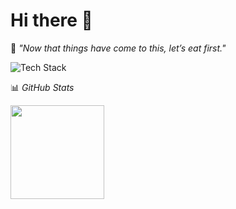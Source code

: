 # Hi there 🍂

🍚 *"Now that things have come to this, let’s eat first."*

![Tech Stack](https://skillicons.dev/icons?i=py,go,java,rust,k8s,grafana&theme=light)

📊 *GitHub Stats*
<p align="left">
  <img src="https://github-readme-stats.vercel.app/api?username=ZhuoZhuoCrayon&show_icons=true&theme=transparent&hide_title=true" height="150">
</p>
